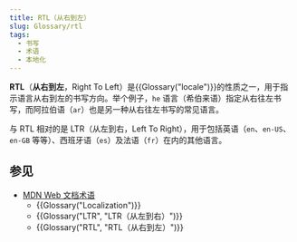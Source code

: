 ```yaml
---
title: RTL（从右到左）
slug: Glossary/rtl
tags:
  - 书写
  - 术语
  - 本地化
---
```

<p><strong>RTL</strong>（<strong>从右到左</strong>，Right To Left）是{{Glossary("locale")}}的性质之一，用于指示语言从右到左的书写方向。举个例子，<code>he</code> 语言（希伯来语）指定从右往左书写，而阿拉伯语（<code>ar</code>）也是另一种从右往左书写的常见语言。</p>

<p>与 RTL 相对的是 LTR（从左到右，Left To Right），用于包括英语（<code>en</code>、<code>en-US</code>、<code>en-GB</code> 等等）、西班牙语（<code>es</code>）及法语（<code>fr</code>）在内的其他语言。</p>

<h2 id="参见">参见</h2>

<ul>
 <li><a href="/zh-CN/docs/Glossary">MDN Web 文档术语</a>

  <ul>
   <li>{{Glossary("Localization")}}</li>
   <li>{{Glossary("LTR", "LTR（从左到右）")}}</li>
   <li>{{Glossary("RTL", "RTL（从右到左）")}}</li>
  </ul>
 </li>
</ul>
